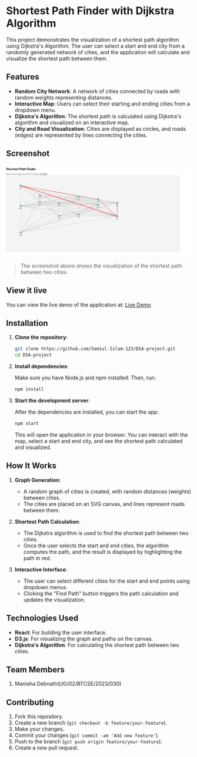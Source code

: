 
# Shortest Path Finder with Dijkstra Algorithm

This project demonstrates the visualization of a shortest path algorithm using Dijkstra's Algorithm. The user can select a start and end city from a randomly generated network of cities, and the application will calculate and visualize the shortest path between them.

## Features

- **Random City Network**: A network of cities connected by roads with random weights representing distances.
- **Interactive Map**: Users can select their starting and ending cities from a dropdown menu.
- **Dijkstra's Algorithm**: The shortest path is calculated using Dijkstra's algorithm and visualized on an interactive map.
- **City and Road Visualization**: Cities are displayed as circles, and roads (edges) are represented by lines connecting the cities.

## Screenshot

![Shortest Path Finder Screenshot](./screenshot.png)

> The screenshot above shows the visualization of the shortest path between two cities.

## View it live

You can view the live demo of the application at: [Live Demo](https://dsa-project-omega.vercel.app/)

## Installation

1. **Clone the repository**:

   ```bash
   git clone https://github.com/Samiul-Islam-123/DSA-project.git
   cd DSA-project
   ```

2. **Install dependencies**:

   Make sure you have Node.js and npm installed. Then, run:

   ```bash
   npm install
   ```

3. **Start the development server**:

   After the dependencies are installed, you can start the app:

   ```bash
   npm start
   ```

   This will open the application in your browser. You can interact with the map, select a start and end city, and see the shortest path calculated and visualized.

## How It Works

1. **Graph Generation**:
   - A random graph of cities is created, with random distances (weights) between cities.
   - The cities are placed on an SVG canvas, and lines represent roads between them.

2. **Shortest Path Calculation**:
   - The Dijkstra algorithm is used to find the shortest path between two cities.
   - Once the user selects the start and end cities, the algorithm computes the path, and the result is displayed by highlighting the path in red.

3. **Interactive Interface**:
   - The user can select different cities for the start and end points using dropdown menus.
   - Clicking the "Find Path" button triggers the path calculation and updates the visualization.

## Technologies Used

- **React**: For building the user interface.
- **D3.js**: For visualizing the graph and paths on the canvas.
- **Dijkstra's Algorithm**: For calculating the shortest path between two cities.

## Team Members

1. Manisha Debnath(UG/02/BTCSE/2023/030)

## Contributing

1. Fork this repository.
2. Create a new branch (`git checkout -b feature/your-feature`).
3. Make your changes.
4. Commit your changes (`git commit -am 'Add new feature'`).
5. Push to the branch (`git push origin feature/your-feature`).
6. Create a new pull request.

